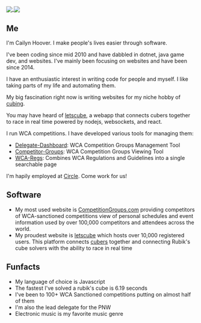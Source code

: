 <a href="https://github.com/anuraghazra/github-readme-stats">
  <img align="center" src="https://github-readme-stats.vercel.app/api?username=coder13&theme=material-palenight&count_private=true&show_icons=true" />
</a>
<a href="https://github.com/anuraghazra/github-readme-stats">
  <img align="center" src="https://github-readme-stats.vercel.app/api/top-langs/?username=coder13&layout=compact&theme=material-palenight&langs_count=8&hide=Shell,Vim%20script" />
</a>
<!-- Hi -->

## Me

I'm Cailyn Hoover. I make people's lives easier through software.

I've been coding since mid 2010 and have dabbled in dotnet, java game dev, and websites. I've mainly been focusing on websites and have been since 2014. 

I have an enthusiastic interest in writing code for people and myself. I like taking parts of my life and automating them.

My big fascination right now is writing websites for my niche hobby of [cubing](https://www.worldcubeassociation.org/). 

You may have heard of [letscube](https://github.com/coder13/letscube), a webapp that connects cubers together to race in real time powered by nodejs, websockets, and react.

I run WCA competitions. I have developed various tools for managing them:
- [Delegate-Dashboard](https://github.com/coder13/delegateDashboard): WCA Competition Groups Management Tool
- [Competitor-Groups](https://github.com/coder13/Competitor-groups): WCA Competition Groups Viewing Tool
- [WCA-Regs](https://github.com/coder13/wcaregs): Combines WCA Regulations and Guidelines into a single searchable page

I'm hapily employed at [Circle](https://www.circle.com/en/). Come work for us!

## Software

- My most used website is [CompetitionGroups.com](https://www.competitiongroups.com/) providing competitors of WCA-sanctioned competitions view of personal schedules and event information used by over 100,000 competitors and attendees across the world.
- My proudest website is [letscube](https://github.com/coder13/letscube) which hosts over 10,000 registered users. This platform connects [cubers](https://www.worldcubeassociation.org/) together and connecting Rubik's cube solvers with the ability to race in real time

## Funfacts

 - My language of choice is Javascript
 - The fastest I've solved a rubik's cube is 6.19 seconds
 - I've been to 100+ WCA Sanctioned competitions putting on almost half of them
 - I'm also the lead delegate for the PNW
 - Electronic music is my favorite music genre
